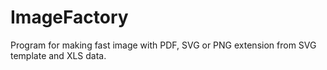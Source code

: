 # ImageFactory
Program for making fast image with PDF, SVG or PNG extension from SVG template and XLS data.
